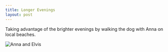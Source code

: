 ```yaml
---
title: Longer Evenings
layout: post
---
```

Taking advantage of the brighter evenings by walking the dog with Anna on local beaches.

![Anna and Elvis](http://lh4.ggpht.com/_y-zmkjrmTJU/S8OQbXWzngI/AAAAAAAAAsU/qH2vBhSZikY/s640/Image029.jpg)
